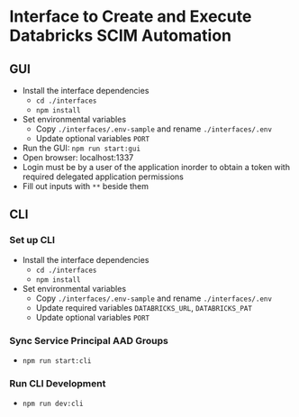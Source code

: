 # Interface to Create and Execute Databricks SCIM Automation

## GUI

* Install the interface dependencies
  * `cd ./interfaces`
  * `npm install`
* Set environmental variables
  * Copy `./interfaces/.env-sample` and rename `./interfaces/.env`
  * Update optional variables `PORT`
* Run the GUI: `npm run start:gui`
* Open browser: localhost:1337
* Login must be by a user of the application inorder to obtain a token with required delegated application permissions
* Fill out inputs with `**` beside them

## CLI

### Set up CLI

* Install the interface dependencies
  * `cd ./interfaces`
  * `npm install`
* Set environmental variables
  * Copy `./interfaces/.env-sample` and rename `./interfaces/.env`
  * Update required variables `DATABRICKS_URL`, `DATABRICKS_PAT`
  * Update optional variables `PORT`

### Sync Service Principal AAD Groups

* `npm run start:cli`

### Run CLI Development

* `npm run dev:cli`
